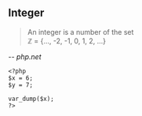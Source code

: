 ## Integer

> An integer is a number of the set<br />
ℤ = {..., -2, -1, 0, 1, 2, ...}

-- *php.net*

```
<?php
$x = 6;
$y = 7;

var_dump($x);
?>
